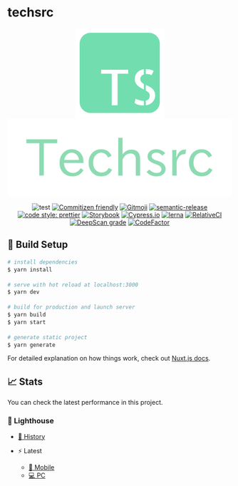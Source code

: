 # techsrc

<div align="center">
<img src="packages/client/src/static/icon.png" alt="icon" title="icon-img">
</div>

<div align="center">
<img src="packages/client/src/assets/img/logo-letter.png" alt="icon" title="icon-img">
</div>

<div align="center">

![test](https://github.com/TomokiMiyauci/techxas/workflows/test/badge.svg?branch=develop)
[![Commitizen friendly](https://img.shields.io/badge/commitizen-friendly-brightgreen.svg)](http://commitizen.github.io/cz-cli/)
[![Gitmoji](https://img.shields.io/badge/gitmoji-%20😜%20😍-FFDD67.svg?style=flat)](https://gitmoji.carloscuesta.me/)
[![semantic-release](https://img.shields.io/badge/%20%20%F0%9F%93%A6%F0%9F%9A%80-semantic--release-e10079.svg)](https://github.com/semantic-release/semantic-release)
[![code style: prettier](https://img.shields.io/badge/code_style-prettier-ff69b4.svg)](https://github.com/prettier/prettier)
[![Storybook](https://cdn.jsdelivr.net/gh/storybookjs/brand@master/badge/badge-storybook.svg)](https://github.com/storybookjs/storybook)
[![Cypress.io](https://img.shields.io/badge/tested%20with-Cypress-04C38E.svg)](https://www.cypress.io/)
[![lerna](https://img.shields.io/badge/maintained%20with-lerna-cc00ff.svg)](https://lerna.js.org/)
[![RelativeCI](https://badges.relative-ci.com/badges/C3AE8ywl4E79uM0dKQLG?branch=develop)](https://app.relative-ci.com/projects/C3AE8ywl4E79uM0dKQLG)
[![DeepScan grade](https://deepscan.io/api/teams/10684/projects/13513/branches/230629/badge/grade.svg)](https://deepscan.io/dashboard#view=project&tid=10684&pid=13513&bid=230629)
[![CodeFactor](https://www.codefactor.io/repository/github/tomokimiyauci/techsrc/badge)](https://www.codefactor.io/repository/github/tomokimiyauci/techsrc)
</div>

## :rocket: Build Setup

```bash
# install dependencies
$ yarn install

# serve with hot reload at localhost:3000
$ yarn dev

# build for production and launch server
$ yarn build
$ yarn start

# generate static project
$ yarn generate
```

For detailed explanation on how things work, check out [Nuxt.js docs](https://nuxtjs.org).

## :chart_with_upwards_trend: Stats

You can check the latest performance in this project.

### :traffic_light: Lighthouse

- [:scroll: History](https://www.foo.software/dashboard/page/5f3a7dba1a668f00246aeb59)

- :zap: Latest
  - [:iphone: Mobile](https://tomokimiyauci.github.io/techsrc/lighthouse-mobile)
  - [:computer: PC](https://tomokimiyauci.github.io/techsrc/lighthouse-pc)
